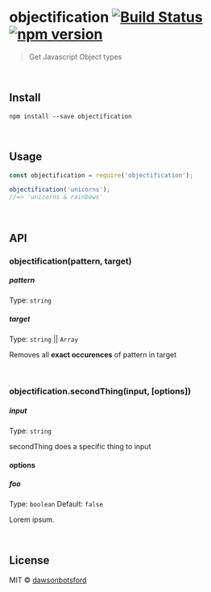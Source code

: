 # objectification [![Build Status](https://travis-ci.org/dawsonbotsford/objectification.svg?branch=master)](https://travis-ci.org/dawsonbotsford/objectification) [![npm version](https://badge.fury.io/js/objectification.svg)](https://badge.fury.io/js/objectification)

> Get Javascript Object types


<br>

## Install

```
npm install --save objectification
```


<br>

## Usage

```js
const objectification = require('objectification');

objectification('unicorns');
//=> 'unicorns & rainbows'
```


<br>

## API

### objectification(pattern, target)

##### pattern

Type: `string`

##### target

Type: `string` || `Array`

Removes all **exact occurences** of pattern in target

<br>

### objectification.secondThing(input, [options])

##### input

Type: `string`

secondThing does a specific thing to input

#### options

##### foo

Type: `boolean`
Default: `false`

Lorem ipsum.


<br>

## License

MIT © [dawsonbotsford](http://dawsonbotsford.com)
